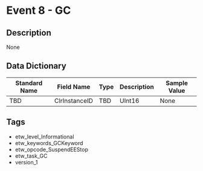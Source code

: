 # Event 8 - GC

## Description
None

## Data Dictionary
|Standard Name|Field Name|Type|Description|Sample Value|
|---|---|---|---|---|
|TBD|ClrInstanceID|TBD|UInt16|None|None|

## Tags
* etw_level_Informational
* etw_keywords_GCKeyword
* etw_opcode_SuspendEEStop
* etw_task_GC
* version_1